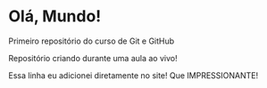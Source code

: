 # Olá, Mundo!
 Primeiro repositório do curso de Git e GitHub

Repositório criando durante uma aula ao vivo!

Essa linha eu adicionei diretamente no site! Que IMPRESSIONANTE!
